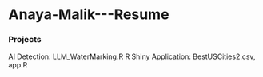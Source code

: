 # Anaya-Malik---Resume

### Projects
AI Detection: LLM_WaterMarking.R
R Shiny Application: BestUSCities2.csv, app.R

